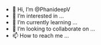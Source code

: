 - 👋 Hi, I’m @PhanideepV
- 👀 I’m interested in ...
- 🌱 I’m currently learning ...
- 💞️ I’m looking to collaborate on ...
- 📫 How to reach me ...

<!---
PhanideepV/PhanideepV is a ✨ special ✨ repository because its `README.md` (this file) appears on your GitHub profile.
You can click the Preview link to take a look at your changes.
--->
